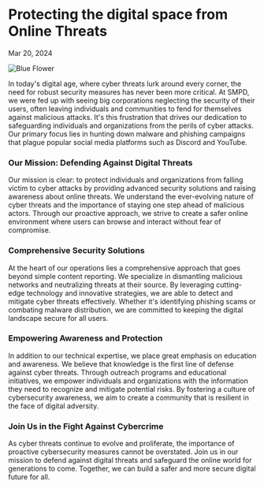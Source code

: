 Protecting the digital space from Online Threats
================================================

Mar 20, 2024

![Blue Flower](https://framerusercontent.com/images/BpZfUMiVmyDsSiPYC7d9aO71J2o.png)

  

In today's digital age, where cyber threats lurk around every corner, the need for robust security measures has never been more critical. At SMPD, we were fed up with seeing big corporations neglecting the security of their users, often leaving individuals and communities to fend for themselves against malicious attacks. It's this frustration that drives our dedication to safeguarding individuals and organizations from the perils of cyber attacks. Our primary focus lies in hunting down malware and phishing campaigns that plague popular social media platforms such as Discord and YouTube.

### Our Mission: Defending Against Digital Threats

Our mission is clear: to protect individuals and organizations from falling victim to cyber attacks by providing advanced security solutions and raising awareness about online threats. We understand the ever-evolving nature of cyber threats and the importance of staying one step ahead of malicious actors. Through our proactive approach, we strive to create a safer online environment where users can browse and interact without fear of compromise.

### Comprehensive Security Solutions

At the heart of our operations lies a comprehensive approach that goes beyond simple content reporting. We specialize in dismantling malicious networks and neutralizing threats at their source. By leveraging cutting-edge technology and innovative strategies, we are able to detect and mitigate cyber threats effectively. Whether it's identifying phishing scams or combating malware distribution, we are committed to keeping the digital landscape secure for all users.

### Empowering Awareness and Protection

In addition to our technical expertise, we place great emphasis on education and awareness. We believe that knowledge is the first line of defense against cyber threats. Through outreach programs and educational initiatives, we empower individuals and organizations with the information they need to recognize and mitigate potential risks. By fostering a culture of cybersecurity awareness, we aim to create a community that is resilient in the face of digital adversity.

### Join Us in the Fight Against Cybercrime

As cyber threats continue to evolve and proliferate, the importance of proactive cybersecurity measures cannot be overstated. Join us in our mission to defend against digital threats and safeguard the online world for generations to come. Together, we can build a safer and more secure digital future for all.
